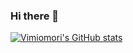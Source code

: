 ### Hi there 👋

[![Vimiomori's GitHub stats](https://github-readme-stats.vercel.app/api?username=vimiomori&count_private=true&show_icons=true&title_color=00e4ff&text_color=82eaff&icon_color=ffcefb&bg_color=003950&border_color=00bcd4&ring_color=ffcefb&custom_title=Vi%27s%20GitHub%20Stats)](https://github.com/anuraghazra/github-readme-stats)


<!--
**vimiomori/vimiomori** is a ✨ _special_ ✨ repository because its `README.md` (this file) appears on your GitHub profile.

Here are some ideas to get you started:

- 🔭 I’m currently working on ...
- 🌱 I’m currently learning ...
- 👯 I’m looking to collaborate on ...
- 🤔 I’m looking for help with ...
- 💬 Ask me about ...
- 📫 How to reach me: ...
- 😄 Pronouns: ...
- ⚡ Fun fact: ...
-->
